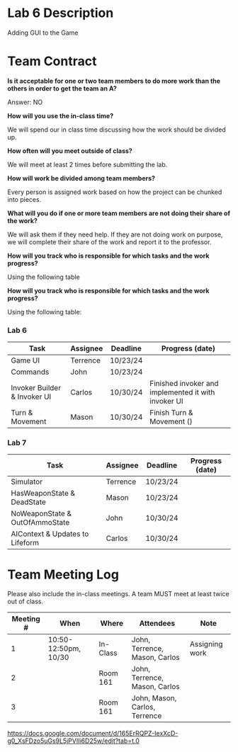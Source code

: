 # Lab 6 Description

Adding GUI to the Game

# Team Contract

**Is it acceptable for one or two team members to do more work than the others
in order to get the team an A?**

Answer: NO

**How will you use the in-class time?**

We will spend our in class time discussing how the work should be divided up.

**How often will you meet outside of class?**

We will meet at least 2 times before submitting the lab.

**How will work be divided among team members?**

Every person is assigned work based on how the project can be chunked into pieces.

**What will you do if one or more team members are not doing their share of the work?**

We will ask them if they need help. If they are not doing work on purpose, we will complete their share of the work and report it to the professor.


**How will you track who is responsible for which tasks and the work progress?**

Using the following table

**How will you track who is responsible for which tasks and the work progress?**

Using the following table:

### **Lab 6**

| Task                              | Assignee  | Deadline   | Progress (date)                                    |
|-----------------------------------|-----------|------------|---------------------------------------------------|
| Game UI                          | Terrence  | 10/23/24   |                                                   |
| Commands                         | John      | 10/23/24   |                                                   |
| Invoker Builder & Invoker UI     | Carlos    | 10/30/24   | Finished invoker and implemented it with invoker UI |
| Turn & Movement                  | Mason     | 10/30/24   | Finish Turn & Movement ()                         |

### **Lab 7**

| Task                              | Assignee  | Deadline   | Progress (date)                                   |
|-----------------------------------|-----------|------------|---------------------------------------------------|
| Simulator                        | Terrence  | 10/23/24   |                                                   |
| HasWeaponState & DeadState       | Mason     | 10/23/24   |                                                   |
| NoWeaponState & OutOfAmmoState   | John      | 10/30/24   |                                                   |
| AIContext & Updates to Lifeform  | Carlos    | 10/30/24   |                                                   |


# Team Meeting Log

Please also include the in-class meetings. A team MUST meet at least twice out
of class.

| Meeting # | When                | Where | Attendees            | Note |
|-----------|---------------------|---|----------------------|---|
| 1         | 10:50-12:50pm, 10/30 | In-Class | John, Terrence, Mason, Carlos | Assigning work |
| 2         |      | Room 161 | John, Terrence, Mason, Carlos          |  |
| 3         |    | Room 161 | John, Mason, Carlos, Terrence          | |
https://docs.google.com/document/d/165ErRQPZ-IexXcD-g0_XsFDzo5uGs9L5jPVIIi6D25w/edit?tab=t.0
